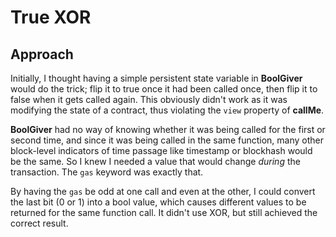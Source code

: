 # True XOR

## Approach
Initially, I thought having a simple persistent state variable in **BoolGiver** would do the trick; flip it to true once it had been called once, then flip it to false when it gets called again. This obviously didn't work as it was modifying the state of a contract, thus violating the `view` property of **callMe**.

**BoolGiver** had no way of knowing whether it was being called for the first or second time, and since it was being called in the same function, many other block-level indicators of time passage like timestamp or blockhash would be the same. So I knew I needed a value that would change _during_ the transaction. The `gas` keyword was exactly that.

By having the `gas` be odd at one call and even at the other, I could convert the last bit (0 or 1) into a bool value, which causes different values to be returned for the same function call. It didn't use XOR, but still achieved the correct result.